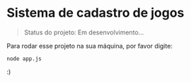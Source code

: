 # Sistema de cadastro de jogos

>Status do projeto: Em desenvolvimento...

Para rodar esse projeto na sua máquina, por favor digite:

```
node app.js
```

:)